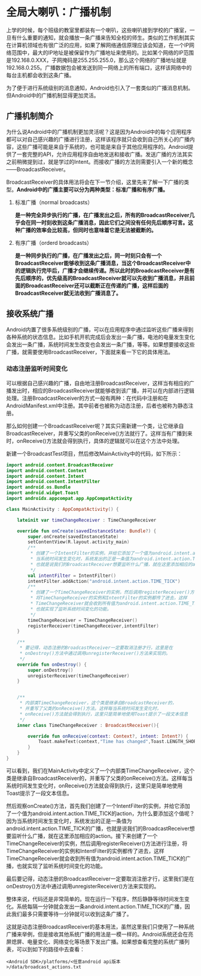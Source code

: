 # 全局大喇叭：广播机制

上学的时候，每个班级的教室里都装有一个喇叭，这些喇叭接到学校的广播室，一旦有什么重要的通知，就会播放一条广播来告知全校的师生。类似的工作机制其实在计算机领域也有很广泛的应用，如果了解网络通信原理应该会知道，在一个IP网络范围中，最大的IP地址是被保留作为广播地址来使用的。比如某个网络的IP范围是192.168.0.XXX，子网掩码是255.255.255.0，那么这个网络的广播地址就是192.168.0.255。广播数据包会被发送到同一网络上的所有端口，这样该网络中的每台主机都会收到这条广播。



为了便于进行系统级别的消息通知，Android也引入了一套类似的广播消息机制。但Android中的广播机制显得更加灵活。



## 广播机制简介

为什么说Android中的广播机制更加灵活呢？这是因为Android中的每个应用程序都可以对自己感兴趣的广播进行注册，这样该程序就只会收到自己所关心的广播内容，这些广播可能是来自于系统的，也可能是来自于其他应用程序的。Android提供了一套完整的API，允许应用程序自由地发送和接收广播。发送广播的方法其实之前稍微提到过，就是学过的Intent。而接收广播的方法则需要引入一个新的概念——BroadcastReceiver。



BroadcastReceiver的具体用法将会在下一节介绍，这里先来了解一下广播的类型。**Android中的广播主要可以分为两种类型：标准广播和有序广播。**

1. 标准广播（normal broadcasts）

   **是一种完全异步执行的广播，在广播发出之后，所有的BroadcastReceiver几乎会在同一时刻收到这条广播消息，因此它们之间没有任何先后顺序可言。这种广播的效率会比较高，但同时也意味着它是无法被截断的。**

2. 有序广播（orderd broadcasts）

   **是一种同步执行的广播，在广播发出之后，同一时刻只会有一个BroadcastReceiver能够收到这条广播消息，当这个BroadcastReceiver中的逻辑执行完毕后，广播才会继续传递。所以此时的BroadcastReceiver是有先后顺序的，优先级高的BroadcastReceiver就可以先收到广播消息，并且前面的BroadcastReceiver还可以截断正在传递的广播，这样后面的BroadcastReceiver就无法收到广播消息了。**



## 接收系统广播

Android内置了很多系统级别的广播，可以在应用程序中通过监听这些广播来得到各种系统的状态信息。比如手机开机完成后会发出一条广播，电池的电量发生变化会发出一条广播，系统时间发生改变也会发出一条广播，等等。如果想要接收这些广播，就需要使用BroadcastReceiver，下面就来看一下它的具体用法。





### 动态注册监听时间变化

可以根据自己感兴趣的广播，自由地注册BroadcastReceiver，这样当有相应的广播发出时，相应的BroadcastReceiver就能够收到该广播，并可以在内部进行逻辑处理。注册BroadcastReceiver的方式一般有两种：在代码中注册和在AndroidManifest.xml中注册。其中前者也被称为动态注册，后者也被称为静态注册。



那么如何创建一个BroadcastReceiver呢？其实只需新建一个类，让它继承自BroadcastReceiver，并重写父类的onReceive()方法就行了。这样当有广播到来时，onReceive()方法就会得到执行，具体的逻辑就可以在这个方法中处理。



新建一个BroadcastTest项目，然后修改MainActivity中的代码，如下所示：

```kotlin
import android.content.BroadcastReceiver
import android.content.Context
import android.content.Intent
import android.content.IntentFilter
import android.os.Bundle
import android.widget.Toast
import androidx.appcompat.app.AppCompatActivity

class MainActivity : AppCompatActivity() {

    lateinit var timeChangeReceiver : TimeChangeReceiver

    override fun onCreate(savedInstanceState: Bundle?) {
        super.onCreate(savedInstanceState)
        setContentView(R.layout.activity_main)
        /**
         * 创建了一个IntentFilter的实例，并给它添加了一个值为android.intent.action.TIME_TICK的action
         * 当系统时间发生变化时，系统发出的正是一条值为android.intent.action.TIME_TICK的广播，
         * 也就是说我们的BroadcastReceiver想要监听什么广播，就在这里添加相应的action。
         */
        val intentFilter = IntentFilter()
        intentFilter.addAction("android.intent.action.TIME_TICK")
        /**
         * 创建了一个TimeChangeReceiver的实例，然后调用registerReceiver()方法进行注册，
         * 将TimeChangeReceiver的实例和IntentFilter的实例都传了进去，这样
         * TimeChangeReceiver就会收到所有值为android.intent.action.TIME_TICK的广播，
         * 也就实现了监听系统时间变化的功能。
         */
        timeChangeReceiver = TimeChangeReceiver()
        registerReceiver(timeChangeReceiver,intentFilter)
    }

    /**
     * 要记得，动态注册的BroadcastReceiver一定要取消注册才行，这里是在
     * onDestroy()方法中通过调用unregisterReceiver()方法来实现的。
     */
    override fun onDestroy() {
        super.onDestroy()
        unregisterReceiver(timeChangeReceiver)
    }


    /**
     * 内部类TimeChangeReceiver，这个类是继承自BroadcastReceiver的，
     * 并重写了父类的onReceive()方法。这样每当系统时间发生变化时，
     * onReceive()方法就会得到执行，这里只是简单地使用Toast提示了一段文本信息
     */
    inner class TimeChangeReceiver : BroadcastReceiver(){

        override fun onReceive(context: Context?, intent: Intent?) {
            Toast.makeText(context,"Time has changed",Toast.LENGTH_SHORT).show()
        }
    }
}
```

可以看到，我们在MainActivity中定义了一个内部类TimeChangeReceiver，这个类是继承自BroadcastReceiver的，并重写了父类的onReceive()方法。这样每当系统时间发生变化时，onReceive()方法就会得到执行，这里只是简单地使用Toast提示了一段文本信息。



然后观察onCreate()方法，首先我们创建了一个IntentFilter的实例，并给它添加了一个值为android.intent.action.TIME_TICK的action，为什么要添加这个值呢？因为当系统时间发生变化时，系统发出的正是一条值为android.intent.action.TIME_TICK的广播，也就是说我们的BroadcastReceiver想要监听什么广播，就在这里添加相应的action。接下来创建了一个TimeChangeReceiver的实例，然后调用registerReceiver()方法进行注册，将TimeChangeReceiver的实例和IntentFilter的实例都传了进去，这样TimeChangeReceiver就会收到所有值为android.intent.action.TIME_TICK的广播，也就实现了监听系统时间变化的功能。



最后要记得，动态注册的BroadcastReceiver一定要取消注册才行，这里我们是在onDestroy()方法中通过调用unregisterReceiver()方法来实现的。



整体来说，代码还是非常简单的。现在运行一下程序，然后静静等待时间发生变化。系统每隔一分钟就会发出一条android.intent.action.TIME_TICK的广播，因此我们最多只需要等待一分钟就可以收到这条广播了。



这就是动态注册BroadcastReceiver的基本用法，虽然这里我们只使用了一种系统广播来举例，但是接收其他系统广播的用法是一模一样的。Android系统还会在亮屏熄屏、电量变化、网络变化等场景下发出广播。如果想查看完整的系统广播列表，可以到如下的路径中去查看：

```
<Android SDK>/platforms/<任意android api版本>/data/broadcast_actions.txt
```






